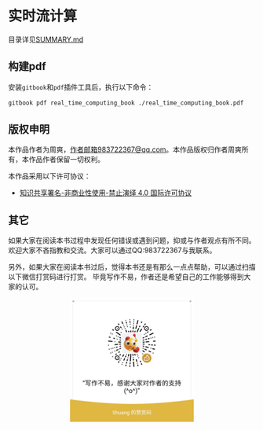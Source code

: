 # 实时流计算

目录详见[SUMMARY.md](SUMMARY.md)

## 构建pdf

安装`gitbook`和`pdf`插件工具后，执行以下命令：

```bash
gitbook pdf real_time_computing_book ./real_time_computing_book.pdf
```


## 版权申明

本作品作者为周爽，作者邮箱983722367@qq.com。本作品版权归作者周爽所有，本作品作者保留一切权利。

本作品采用以下许可协议：

* [知识共享署名-非商业性使用-禁止演绎 4.0 国际许可协议](http://creativecommons.org/licenses/by-nc-nd/4.0/)


## 其它

如果大家在阅读本书过程中发现任何错误或遇到问题，抑或与作者观点有所不同。
欢迎大家不吝指教和交流。大家可以通过QQ:983722367与我联系。

另外，如果大家在阅读本书过后，觉得本书还是有那么一点点帮助，可以通过扫描以下微信打赏码进行打赏。
毕竟写作不易，作者还是希望自己的工作能够得到大家的认可。

<div align="center">
<img src="images/tipping_via_weixin.jpg" width="50%"/>
<div style="text-align: center; font-size:50%"></div>
</div>


